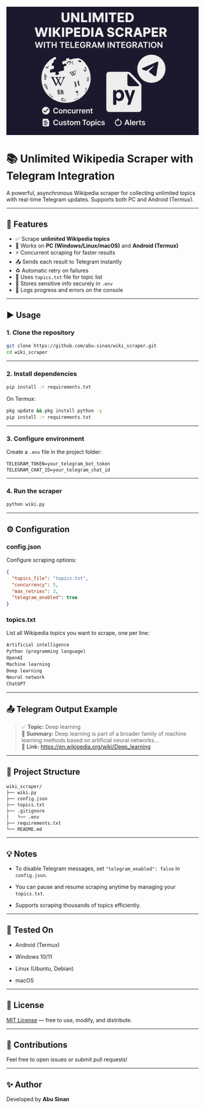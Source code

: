 ![Wikipedia Scraper](https://github.com/abu-sinan/wiki_scraper/blob/main/assets%2Fthumbnail.png)
# 📚 Unlimited Wikipedia Scraper with Telegram Integration

A powerful, asynchronous Wikipedia scraper for collecting unlimited topics with real-time Telegram updates. Supports both PC and Android (Termux).

---

## 🌟 Features

- ✅ Scrape **unlimited Wikipedia topics**
- 📱 Works on **PC (Windows/Linux/macOS)** and **Android (Termux)**
- ⚡ Concurrent scraping for faster results
- 📤 Sends each result to Telegram instantly
- ♻️ Automatic retry on failures
- 📁 Uses `topics.txt` file for topic list
- 🔐 Stores sensitive info securely in `.env`
- 💾 Logs progress and errors on the console

---

## ▶️ Usage

### 1. Clone the repository

```bash
git clone https://github.com/abu-sinan/wiki_scraper.git
cd wiki_scraper
```

---

### 2. Install dependencies

```bash
pip install -r requirements.txt
```

On Termux:

```bash
pkg update && pkg install python -y
pip install -r requirements.txt
```

---

### 3. Configure environment
Create a `.env` file in the project folder:

```.env
TELEGRAM_TOKEN=your_telegram_bot_token
TELEGRAM_CHAT_ID=your_telegram_chat_id
```

---

### 4. Run the scraper

```bash
python wiki.py
```

---

## ⚙️ Configuration
### config.json

Configure scraping options:

```json
{
  "topics_file": "topics.txt",
  "concurrency": 5,
  "max_retries": 3,
  "telegram_enabled": true
}
```


### topics.txt

List all Wikipedia topics you want to scrape, one per line:

```txt
Artificial intelligence
Python (programming language)
OpenAI
Machine learning
Deep learning
Neural network
ChatGPT
```

---

## 📤 Telegram Output Example


> ✅ **Topic:** Deep learning  
📄 **Summary:** Deep learning is part of a broader family of machine learning methods based on artificial neural networks...  
🔗 **Link:** https://en.wikipedia.org/wiki/Deep_learning


---

## 📁 Project Structure

```
wiki_scraper/
├── wiki.py
├── config.json
├── topics.txt
├── .gitignore
│   └── .env
├── requirements.txt
└── README.md
```

---

## 💡 Notes

- To disable Telegram messages, set `"telegram_enabled": false` in `config.json`.

- You can pause and resume scraping anytime by managing your `topics.txt`.

- Supports scraping thousands of topics efficiently.

---

## 🧪 Tested On

- Android (Termux)

- Windows 10/11

- Linux (Ubuntu, Debian)

- macOS

---

## 📄 License

[MIT License](https://github.com/abu-sinan/wiki_scraper/blob/main/LICENSE) — free to use, modify, and distribute.

---

## 🤝 Contributions

Feel free to open issues or submit pull requests!

---

## ✨ Author

Developed by **Abu Sinan**
